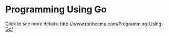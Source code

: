 Programming Using Go
=================================
Click to see more details: http://www.ronhecmu.com/Programming-Using-Go/
